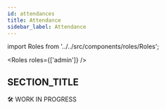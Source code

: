 ```yaml
---
id: attendances
title: Attendance
sidebar_label: Attendance
---
```


import Roles from '../../src/components/roles/Roles';

<Roles roles={['admin']} />

## SECTION_TITLE

🛠 WORK IN PROGRESS
